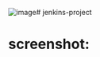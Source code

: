 ![image](https://github.com/nourmohamed99/jenkins-project/assets/88977873/6bc36533-3b87-400c-ac93-fb3d37625dff)# jenkins-project

# screenshot:


